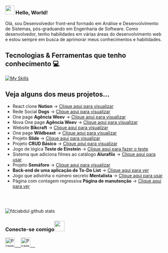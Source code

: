 ### <img src="https://github.com/rajput2107/rajput2107/blob/master/Assets/Hi.gif" width="29px"> Hello, World!
Olá, sou Desenvolvedor front-end formado em Análise e Desenvolvimento de Sistemas, pós-graduando em Engenharia de Software. Como desenvolvedor, tenho habilidades em várias áreas do desenvolvimento web e estou sempre em busca de aprimorar meus conhecimentos e habilidades.
 <br/>
## Tecnologias & Ferramentas que tenho conhecimento :computer: 
[![My Skills](https://skillicons.dev/icons?i=react,js,ts,html,css,sass,figma,git,github,linux,materialui,nextjs,vercel,postman,regex,wordpress,bootstrap,vscode)](https://skillicons.dev)

## Veja alguns dos meus projetos...
<ul>
 <li>React clone <b>Notion</b> -> <a href="https://notion-react-taupe.vercel.app/" target="_blank">Clique aqui para visualizar</a></li>
  <li>Rede Social <b>Dogs</b> -> <a href="https://github.com/eri-prado/rede-social-dogs" target="_blank">Clique aqui para visualizar</a> 
 <li>One page <b>Agência Weev</b> -> <a href="https://eri-prado.github.io/agencia-weev/" target="_blank">Clique aqui para visualizar</a> 
 </li>
 <li>Nova One page <b>Agência Weev</b> -> <a href="https://agenciaweev.com/" target="_blank">Clique aqui para visualizar</a> 
 </li>
 <li>Website <b>Bikcraft</b> -> <a href="https://eri-prado.github.io/bikcraft/" target="_blank">Clique aqui para visualizar</a></li>
 <li>One page <b>Wildbeast</b> -> <a href="https://eri-prado.github.io/wildbeast/" target="_blank">Clique aqui para visualizar</a></li>
 <li>Projeto <b>Slide</b> -> <a href="https://eri-prado.github.io/slide-project/" target="_blank">Clique aqui para visualizar</a></li>
 <li>Projeto <b>CRUD Básico</b> -> <a href="https://eri-prado.github.io/crud/" target="_blank">Clique aqui para visualizar</a></li>
 
 <li>Jogo de lógica <b>Teste de Einstein</b> -> <a href="https://eri-prado.github.io/einstein-test/" target="_blank">Clique aqui para fazer o teste</a></li>
 <li>Sistema que adiciona filmes ao catálogo <b>Aluraflix</b> -> <a href="https://eri-prado.github.io/aluraflix/" target="_blank">Clique aqui para usar</a></li>
 <li>Projeto <b>Semáforo</b> -> <a href="https://eri-prado.github.io/semaforo/" target="_blank">Clique aqui para visualizar</a></li>
 <li><b>Back-end de uma aplicação de To-Do List</b> -> <a href="https://github.com/eri-prado/todolist-java" target="_blank">Clique aqui para ver</a></li>
 <li>Jogo que adivinha o número secreto <b>Mentalista</b> -> <a href="https://eri-prado.github.io/mentalista/" target="_blank">Clique aqui para usar</a></li>
 <li>Página com contagem regressiva <b>Página de manutenção</b> -> <a href="https://eri-prado.github.io/maintenance-page/" target="_blank">Clique aqui para ver</a></li>
</ul>

<br/>
<br/>

![fdciabdul github stats](https://github-readme-stats.vercel.app/api?username=eri-prado&show_icons=true&title_color=fff&icon_color=79ff97&text_color=9f9f9f&bg_color=151515)
<!-- <a href="https://github.com/Pranjaljain0/Pranjaljain0">
  <img align="center" src="https://github-readme-stats.vercel.app/api/top-langs/?username=eri-prado&hide=css,hack&title_color=ffffff&text_color=c9cacc&icon_color=2bbc8a&bg_color=1d1f21" />
</a> -->

<div>
  <h3>Conecte-se comigo<img src="https://github.com/rajput2107/rajput2107/blob/master/Assets/Handshake.gif" height="33px" /></h3> 
</div>
<p>
 <a href="https://www.linkedin.com/in/erinaldo-prado/" target="_blank">
  <img alt="Pramod's LinkedIn" width="30px" src="https://www.vectorlogo.zone/logos/linkedin/linkedin-icon.svg" /> &nbsp; &nbsp;
 </a>
 <a href="https://www.instagram.com/eriprado_/" target="_blank">
  <img alt="Pramod's Instagram" width="30px" src="https://www.vectorlogo.zone/logos/instagram/instagram-icon.svg" /> &nbsp; &nbsp;
 </a>
